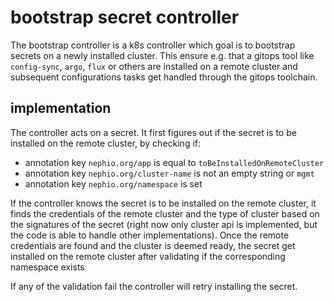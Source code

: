 # bootstrap secret controller

The bootstrap controller is a k8s controller which goal is to bootstrap secrets on a newly installed cluster. This ensure e.g. that a gitops tool like `config-sync`, `argo`, `flux` or others are installed on a remote cluster and subsequent configurations tasks get handled through the gitops toolchain.

## implementation

The controller acts on a secret. It first figures out if the secret is to be installed on the remote cluster, by checking if:
- annotation key `nephio.org/app` is equal to `toBeInstalledOnRemoteCluster`
- annotation key `nephio.org/cluster-name` is not an empty string or `mgmt`
- annotation key `nephio.org/namespace` is set

If the controller knows the secret is to be installed on the remote cluster, it finds the credentials of the remote cluster and the type of cluster based on the signatures of the secret (right now only cluster api is implemented, but the code is able to handle other implementations).
Once the remote credentials are found and the cluster is deemed ready, the secret get installed on the remote cluster after validating if the corresponding namespace exists

If any of the validation fail the controller will retry installing the secret.

